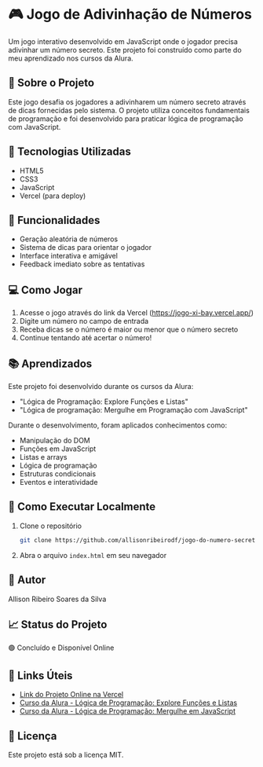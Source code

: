 # 🎮 Jogo de Adivinhação de Números

Um jogo interativo desenvolvido em JavaScript onde o jogador precisa adivinhar um número secreto. Este projeto foi construído como parte do meu aprendizado nos cursos da Alura.

## 📝 Sobre o Projeto

Este jogo desafia os jogadores a adivinharem um número secreto através de dicas fornecidas pelo sistema. O projeto utiliza conceitos fundamentais de programação e foi desenvolvido para praticar lógica de programação com JavaScript.

## 🚀 Tecnologias Utilizadas

- HTML5
- CSS3
- JavaScript
- Vercel (para deploy)

## 🎯 Funcionalidades

- Geração aleatória de números
- Sistema de dicas para orientar o jogador
- Interface interativa e amigável
- Feedback imediato sobre as tentativas

## 💻 Como Jogar

1. Acesse o jogo através do link da Vercel (https://jogo-xi-bay.vercel.app/)
2. Digite um número no campo de entrada
3. Receba dicas se o número é maior ou menor que o número secreto
4. Continue tentando até acertar o número!

## 📚 Aprendizados

Este projeto foi desenvolvido durante os cursos da Alura:
- "Lógica de Programação: Explore Funções e Listas"
- "Lógica de programação: Mergulhe em Programação com JavaScript"

Durante o desenvolvimento, foram aplicados conhecimentos como:
- Manipulação do DOM
- Funções em JavaScript
- Listas e arrays
- Lógica de programação
- Estruturas condicionais
- Eventos e interatividade

## 🔄 Como Executar Localmente

1. Clone o repositório
   ```bash
   git clone https://github.com/allisonribeirodf/jogo-do-numero-secreto.git
   ```
2. Abra o arquivo `index.html` em seu navegador

## 👤 Autor

Allison Ribeiro Soares da Silva

## 📈 Status do Projeto

🟢 Concluído e Disponível Online

## 🔗 Links Úteis

- [Link do Projeto Online na Vercel](https://jogo-xi-bay.vercel.app/)
- [Curso da Alura - Lógica de Programação: Explore Funções e Listas](https://www.alura.com.br/curso-online-logica-programacao-funcoes-listas)
- [Curso da Alura - Lógica de Programação: Mergulhe em JavaScript](https://www.alura.com.br/curso-online-logica-programacao-mergulhe-programacao-javascript?srsltid=AfmBOooBRxfaFiLy0klmafIC5c0pYkcrP6e5TPbFvDEdI0jUlmyQM_ZG)

## 📄 Licença

Este projeto está sob a licença MIT.
